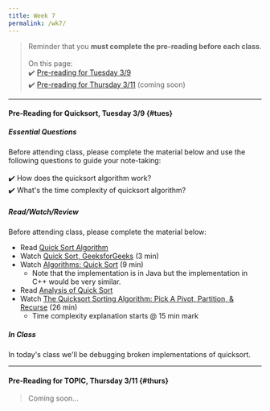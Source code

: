 ```yaml
---
title: Week 7
permalink: /wk7/
---
```


> Reminder that you **must complete the pre-reading before each class**.
<br><br>
On this page:  
✔️ [Pre-reading for Tuesday 3/9](#tues)  
✔️ [Pre-reading for Thursday 3/11](#thurs) (coming soon)

---

#### Pre-Reading for Quicksort, Tuesday 3/9 {#tues}

##### Essential Questions
Before attending class, please complete the material below and use the following questions to guide your note-taking:  
<br>
✔️ How does the quicksort algorithm work?  
✔️ What's the time complexity of quicksort algorithm?    

##### Read/Watch/Review
Before attending class, please complete the material below:
- Read [Quick Sort Algorithm](https://www.interviewbit.com/tutorial/quicksort-algorithm/)
- Watch [Quick Sort, GeeksforGeeks](https://www.youtube.com/watch?v=PgBzjlCcFvc) (3 min)
- Watch [Algorithms: Quick Sort](https://www.youtube.com/watch?v=SLauY6PpjW4) (9 min)
	- Note that the implementation is in Java but the implementation in C++ would be very similar.
- Read [Analysis of Quick Sort](https://www.educative.io/courses/visual-introduction-to-algorithms/mkM8E)
- Watch [The Quicksort Sorting Algorithm: Pick A Pivot, Partition, & Recurse](https://www.youtube.com/watch?v=uXBnyYuwPe8) (26 min)
	- Time complexity explanation starts @ 15 min mark

##### In Class
In today's class we'll be debugging broken implementations of quicksort.

---

#### Pre-Reading for TOPIC, Thursday 3/11 {#thurs}

> Coming soon...